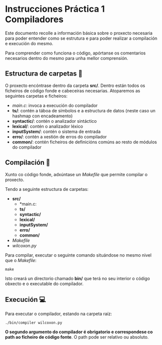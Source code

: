 # Instrucciones Práctica 1 Compiladores
Este documento recolle a información básica sobre o proxecto necesaria para poder entender como se estrutura e para poder realizar a compilación e execución do mesmo.

Para comprender como funciona o código, apórtanse os comentarios necesarios dentro do mesmo para unha mellor comprensión.

## Estructura de carpetas 📂
O proxecto encóntrase dentro da carpeta **src/**. Dentro están todos os ficheiros de código fonde e cabeceiras necesarias. Atoparemos as seguintes carpetas e ficheiros:
 
 + *main.c*: invoca a execución do compilador
 + **ts/**: contén a táboa de símbolos e a estructura de datos (neste caso un hashmap con encadeamento)
 + **syntactic/**: contén o analizador sintáctico
 + **lexical/**: contén o analizador léxico
 + **inputSystem/**: contén o sistema de entrada
 + **erro/**: contén a xestión de erros do compilador
 + **common/**: contén ficheiros de definicións comúns ao resto de módulos do compilador

## Compilación 🤖
Xunto co código fonde, adxúntase un *Makefile* que permite compilar o proxecto.

Tendo a seguinte estructura de carpetas:
+ **src/**
    + *main.c:
    + **ts/**
    + **syntactic/**
    + **lexical/**
    + **inputSystem/**
    + **erro/**
    + **common/**
+ *Makefile*
+ *wilcoxon.py*

Para compilar, executar o seguinte comando situándose no mesmo nivel que o *Makefile*:
```
make
```

Isto creará un directorio chamado **bin/** que terá no seu interior o código obxecto e o executable do compilador.


## Execución 💻
Para executar o compilador, estando na carpeta raíz:
```
./bin/compiler wilcoxon.py
```
**O segundo argumento do compilador é obrigatorio e correspondese co path ao ficheiro de código fonte**. O path pode ser relativo ou absoluto. 